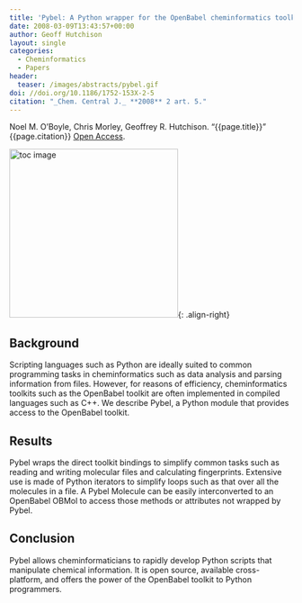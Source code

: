 ```yaml
---
title: 'Pybel: A Python wrapper for the OpenBabel cheminformatics toolkit'
date: 2008-03-09T13:43:57+00:00
author: Geoff Hutchison
layout: single
categories:
  - Cheminformatics
  - Papers
header:
  teaser: /images/abstracts/pybel.gif
doi: //doi.org/10.1186/1752-153X-2-5
citation: "_Chem. Central J._ **2008** 2 art. 5."
---
```

Noel M. O&#8217;Boyle, Chris Morley, Geoffrey R. Hutchison. “{{page.title}}” {{page.citation}} [Open Access]({{page.doi}}).  
<!--more-->

<img alt="toc image" src="{{ page.header.teaser }}" width="300 px">{: .align-right}

## Background

Scripting languages such as Python are ideally suited to common programming tasks in cheminformatics such as data analysis and parsing information from files. However, for reasons of efficiency, cheminformatics toolkits such as the OpenBabel toolkit are often implemented in compiled languages such as C++. We describe Pybel, a Python module that provides access to the OpenBabel toolkit.

## Results

Pybel wraps the direct toolkit bindings to simplify common tasks such as reading and writing molecular files and calculating fingerprints. Extensive use is made of Python iterators to simplify loops such as that over all the molecules in a file. A Pybel Molecule can be easily interconverted to an OpenBabel OBMol to access those methods or attributes not wrapped by Pybel.

## Conclusion

Pybel allows cheminformaticians to rapidly develop Python scripts that manipulate chemical information. It is open source, available cross-platform, and offers the power of the OpenBabel toolkit to Python programmers.

